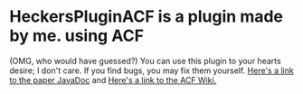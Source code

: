 # HeckersPluginACF is a plugin made by me. using ACF
(OMG, who would have guessed?)
You can use this plugin to your hearts desire; I don't care.
If you find bugs, you may fix them yourself. [Here's a link to the paper JavaDoc](https://jd.papermc.io/paper/1.17/index.html) and [Here's a link to the ACF Wiki.](https://github.com/aikar/commands/wiki)

